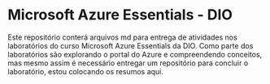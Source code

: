 # Microsoft Azure Essentials - DIO


Este repositório conterá arquivos md para entrega de atividades nos laboratórios do curso Microsoft Azure Essentials da DIO.
Como parte dos laboratórios são explorando o portal do Azure e compreendendo conceitos, mas mesmo assim é necessário entregar 
um repositório para concluir o laboratório, estou colocando os resumos aqui.
